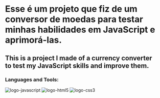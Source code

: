 <h1>Esse é um projeto que fiz de um conversor de moedas para testar minhas habilidades em JavaScript e aprimorá-las.</h1>

<h2>This is a project I made of a currency converter to test my JavaScript skills and improve them.</h2>

### Languages and Tools:
<img src="https://img.shields.io/badge/JavaScript-F7DF1E?style=for-the-badge&logo=javascript&logoColor=black" alt="logo-javascript">
<img src="https://img.shields.io/badge/HTML5-E34F26?style=for-the-badge&logo=html5&logoColor=white" alt="logo-html5">
<img src="https://img.shields.io/badge/CSS3-1572B6?style=for-the-badge&logo=css3&logoColor=white" alt="logo-css3">
